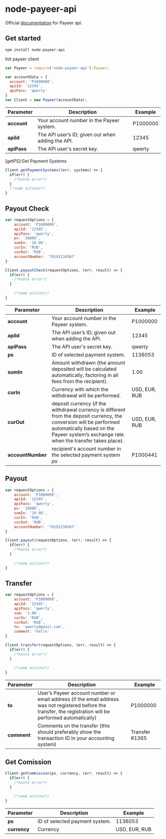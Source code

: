 node-payeer-api
================
Official [documentation](http://docs.payeercom.apiary.io/#introduction/) for Payeer api.

Get started
----------------
```
npm install node-payeer-api
```
Init payeer client
```js
var Payeer = require('node-payeer-api').Payeer;

var accountData = {
  account: 'P1000000',
  apiId: '12345',
  apiPass: 'qwerty'
}
var Client = new Payeer(accountData);
```

| Parameter | Description | Example |
| --- | --- | --- |
| **account** |  Your account number in the Payeer system. | P1000000 |
| **apiId** | The API user’s ID; given out when adding the API. | 12345 |
| **apiPass** | The API user's secret key. | qwerty |

[getPS]:Get Payment Systems
```js
Client.getPaymentSystems((err, systems) => {
  if(err) {
    /*hanle error*/
  }
  /*some actions*/
}
```

Payout Check
----------------
```js
var requestOptions = {
    account: 'P1000000',
    apiId: '12345',
    apiPass: 'qwerty',
    ps: '26808',
    sumIn: '10.00',
    curIn: 'RUB',
    curOut: 'RUB',
    accountNumber: '79191234567'
}

Client.payoutCheck(requestOptions, (err, result) => {
  if(err) {
    /*hanle error*/
  }
  
    /*some actions*/
}
```

| Parameter | Description | Example |
| --- | --- | --- |
| **account** |  Your account number in the Payeer system. | P1000000 |
| **apiId** | The API user’s ID; given out when adding the API. | 12345 |
| **apiPass** | The API user's secret key. | qwerty |
| **ps** | ID of selected payment system. | 1136053 |
| **sumIn** | Amount withdrawn (the amount deposited will be calculated automatically, factoring in all fees from the recipient). | 	1.00 |
| **curIn**  | Currency with which the withdrawal will be performed. | USD, EUR, RUB |
| **curOut** | deposit currency (if the withdrawal currency is different from the deposit currency, the conversion will be performed automatically based on the Payeer system’s exchange rate when the transfer takes place). | USD, EUR, RUB |
| **accountNumber** | recipient's account number in the selected payment system *ps* | P1000441 |

Payout
----------------
```js
var requestOptions = {
    account: 'P1000000',
    apiId: '12345',
    apiPass: 'qwerty',
    ps: '26808',
    sumIn: '10.00',
    curIn: 'RUB',
    curOut: 'RUB',
    accountNumber: '79191234567'
}

Client.payout(requestOptions, (err, result) => {
  if(err) {
    /*hanle error*/
  }
  
    /*some actions*/
}
```

Transfer
----------------
```js
var requestOptions = {
    account: 'P1000000',
    apiId: '12345',
    apiPass: 'qwerty',
    sum: '1.00',
    curIn: 'RUB',
    curOut: 'RUB',
    to: 'qwerty@gmail.com',
    comment: 'hello'
}

Client.transfer(requestOptions, (err, result) => {
  if(err) {
    /*hanle error*/
  }
  
    /*some actions*/
}
```

| Parameter | Description | Example |
| --- | --- | --- |
| **to** | User’s Payeer account number or email address (if the email address was not registered before the transfer, the registration will be performed automatically) | P1000000 |
| **comment** | Comments on the transfer (this should preferably show the transaction ID in your accounting system) | Transfer #1365 |

Get Comission
----------------
```js
Client.getCommission(ps, currency, (err, result) => {
  if(err) {
    /*hanle error*/
  }
  
    /*some actions*/
}
```
| Parameter | Description | Example |
| --- | --- | --- |
| **ps** | ID of selected payment system. | 1136053 |
| **currency** | Currency | USD, EUR, RUB |

